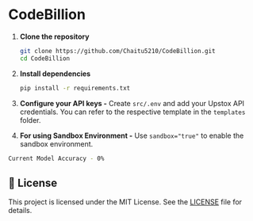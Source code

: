 # CodeBillion

1. **Clone the repository**
   ```bash
   git clone https://github.com/Chaitu5210/CodeBillion.git
   cd CodeBillion
   ```

2. **Install dependencies**
   ```bash
   pip install -r requirements.txt
   ```

3. **Configure your API keys -**
   Create `src/.env` and add your Upstox API credentials. You can refer to the respective template in the `templates` folder.

4. **For using Sandbox Environment -**
   Use `sandbox="true"` to enable the sandbox environment.

```bash
Current Model Accuracy - 0%
```

## 📄 License

This project is licensed under the MIT License. See the [LICENSE](LICENSE) file for details.
